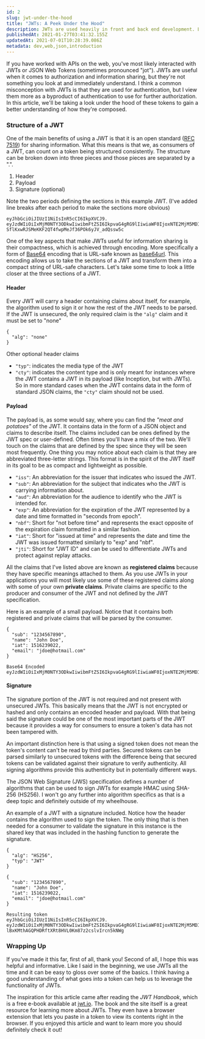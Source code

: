 ```yaml
---
id: 2
slug: jwt-under-the-hood
title: "JWTs: A Peek Under the Hood"
description: JWTs are used heavily in front and back end development. Let's open the hood to see how they're put together.
publishedAt: 2021-01-27T03:41:32.155Z
updatedAt: 2021-07-01T10:28:39.086Z
metadata: dev,web,json,introduction
---
```

If you have worked with APIs on the web, you've most likely interacted with JWTs or JSON Web Tokens (sometimes pronounced "jot"). JWTs are useful when it comes to authorization and information sharing, but they're not something you look at and immediately understand. I think a common misconception with JWTs is that they are used for authentication, but I view them more as a byproduct of authentication to use for further authorization. In this article, we'll be taking a look under the hood of these tokens to gain a better understanding of how they're composed.

### Structure of a JWT
One of the main benefits of using a JWT is that it is an open standard ([RFC 7519](https://tools.ietf.org/html/rfc7519)) for sharing information. What this means is that we, as consumers of a JWT, can count on a token being structured consistently. The structure can be broken down into three pieces and those pieces are separated by a ".".
1. Header
2. Payload
3. Signature (optional)

Note the two periods defining the sections in this example JWT. (I've added line breaks after each period to make the sections more obvious)
```
eyJhbGciOiJIUzI1NiIsInR5cCI6IkpXVCJ9.
eyJzdWIiOiIxMjM0NTY3ODkwIiwibmFtZSI6IkpvaG4gRG9lIiwiaWF0IjoxNTE2MjM5MDIyfQ.
SflKxwRJSMeKKF2QT4fwpMeJf36POk6yJV_adQssw5c
```
One of the key aspects that make JWTs useful for information sharing is their compactness, which is achieved through encoding. More specifically a form of [Base64](https://en.wikipedia.org/wiki/Base64) encoding that is URL-safe known as [base64url](https://tools.ietf.org/html/rfc4648). This encoding allows us to take the sections of a JWT and transform them into a compact string of URL-safe characters. Let's take some time to look a little closer at the three sections of a JWT.

#### Header
Every JWT will carry a header containing claims about itself, for example, the algorithm used to sign it or how the rest of the JWT needs to be parsed. If the JWT is unsecured, the only required claim is the `"alg"` claim and it must be set to "none"
```
{
  "alg": "none"
}
```
Other optional header claims 
- `"typ"`: indicates the media type of the JWT 
- `"cty"`: indicates the content type and is only meant for instances where the JWT contains a JWT in its payload (like Inception, but with JWTs). So in more standard cases when the JWT contains data in the form of standard JSON claims, the `"cty"` claim should not be used.

#### Payload
The payload is, as some would say, where you can find the *"meat and potatoes"* of the JWT. It contains data in the form of a JSON object and claims to describe itself. The claims included can be ones defined by the JWT spec or user-defined. Often times you'll have a mix of the two. We'll touch on the claims that are defined by the spec since they will be seen most frequently. One thing you may notice about each claim is that they are abbreviated three-letter strings. This format is in the spirit of the JWT itself in its goal to be as compact and lightweight as possible. 
- `"iss"`: An abbreviation for the issuer that indicates who issued the JWT. 
- `"sub"`: An abbreviation for the subject that indicates who the JWT is carrying information about. 
- `"aud"`: An abbreviation for the audience to identify who the JWT is intended for.
- `"exp"`: An abbreviation for the expiration of the JWT represented by a date and time formatted in "seconds from epoch".
- `"nbf"`: Short for "not before time" and represents the exact opposite of the expiration claim formatted in a similar fashion.
- `"iat"`: Short for "issued at time" and represents the date and time the JWT was issued formatted similarly to "exp" and "nbf".
- `"jti"`: Short for "JWT ID" and can be used to differentiate JWTs and protect against replay attacks.

All the claims that I've listed above are known as **registered claims** because they have specific meanings attached to them. As you use JWTs in your applications you will most likely use some of these registered claims along with some of your own **private claims**. Private claims are specific to the producer and consumer of the JWT and not defined by the JWT specification.

Here is an example of a small payload. Notice that it contains both registered and private claims that will be parsed by the consumer.
```
{
  "sub": "1234567890",
  "name": "John Doe",
  "iat": 1516239022,
  "email": "jdoe@hotmail.com"
}

Base64 Encoded
eyJzdWIiOiIxMjM0NTY3ODkwIiwibmFtZSI6IkpvaG4gRG9lIiwiaWF0IjoxNTE2MjM5MDIyLCJlbWFpbCI6Impkb2VAaG90bWFpbC5jb20ifQ
```

#### Signature
The signature portion of the JWT is not required and not present with unsecured JWTs. This basically means that the JWT is not encrypted or hashed and only contains an encoded header and payload. With that being said the signature could be one of the most important parts of the JWT because it provides a way for consumers to ensure a token's data has not been tampered with.

An important distinction here is that using a signed token does not mean the token's content can't be read by third parties. Secured tokens can be parsed similarly to unsecured tokens with the difference being that secured tokens can be validated against their signature to verify authenticity. All signing algorithms provide this authenticity but in potentially different ways.

The JSON Web Signature (JWS) specification defines a number of algorithms that can be used to sign JWTs for example HMAC using SHA-256 (HS256). I won't go any further into algorithm specifics as that is a deep topic and definitely outside of my wheelhouse.

An example of a JWT with a signature included. Notice how the header contains the algorithm used to sign the token. The only thing that is then needed for a consumer to validate the signature in this instance is the shared key that was included in the hashing function to generate the signature.

```
{
  "alg": "HS256",
  "typ": "JWT"
}

{
  "sub": "1234567890",
  "name": "John Doe",
  "iat": 1516239022,
  "email": "jdoe@hotmail.com"
}

Resulting token
eyJhbGciOiJIUzI1NiIsInR5cCI6IkpXVCJ9.
eyJzdWIiOiIxMjM0NTY3ODkwIiwibmFtZSI6IkpvaG4gRG9lIiwiaWF0IjoxNTE2MjM5MDIyLCJlbWFpbCI6Impkb2VAaG90bWFpbC5jb20ifQ.
lBxKMthAGQPHDRftXRt8HVL0Km87z2cslvIrcn5kNWg
```

### Wrapping Up
If you've made it this far, first of all, thank you! Second of all, I hope this was helpful and informative. Like I said in the beginning, we use JWTs all the time and it can be easy to gloss over some of the basics. I think having a good understanding of what goes into a token can help us to leverage the functionality of JWTs.

The inspiration for this article came after reading the *JWT Handbook*, which is a free e-book available at [jwt.io](https://jwt.io/). The book and the site itself is a great resource for learning more about JWTs. They even have a browser extension that lets you paste in a token to view its contents right in the browser. If you enjoyed this article and want to learn more you should definitely check it out!